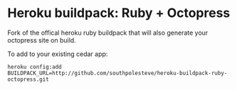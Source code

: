 Heroku buildpack: Ruby + Octopress
======================

Fork of the offical heroku ruby buildpack that will also generate your octopress site on build.

To add to your existing cedar app:

```
heroku config:add BUILDPACK_URL=http://github.com/southpolesteve/heroku-buildpack-ruby-octopress.git
```
